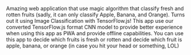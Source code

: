 Amazing web application that use magic algorithm that classify fresh and rotten fruits (sadly, it can only classify Apple, Banana, and Orange). Turns out it using Image Classification with TensorFlow.js! This app use our converted TensorFlow.js format CNN model to provide better experience when using this app as PWA and provide offline capabilities. You can use this app to decide which fruits is fresh or rotten and decide which fruit is apple, banana, or orange (in case you hit your head or something, LOL)
